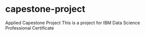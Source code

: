 # capestone-project
Applied Capestone Project
This is a project for IBM Data Science Professional Certificate
